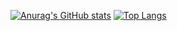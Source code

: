 [![Anurag's GitHub stats](https://github-readme-stats.vercel.app/api?username=kim-yeonjung&count_private=true&show_icons=true&title_color=941e34&icon_color=6789ca&text_color=455f54&bg_color=1a1b27)](https://github.com/anuraghazra/github-readme-stats)
[![Top Langs](https://github-readme-stats.vercel.app/api/top-langs/?username=kim-yeonjung&theme=tokyonight&count_private=true&show_icons=true&layout=compact)](https://github.com/anuraghazra/github-readme-stats)
